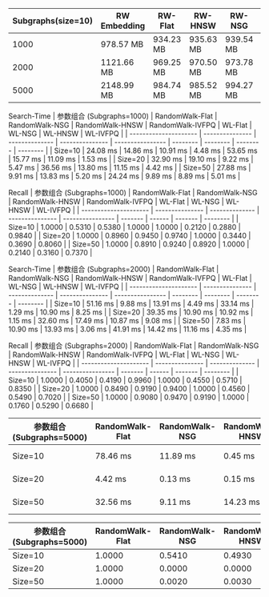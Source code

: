 | Subgraphs(size=10) | RW Embedding | RW-Flat | RW-HNSW | RW-NSG | RW-IVFPQ | WL Embedding | WL-Flat | WL-HNSW | WL-NSG | WL-IVFPQ |
|----------------|----------------------|-----------------|-----------------|---------------|-----------------|--------------|---------|---------|--------|---------|
| 1000           | 978.57 MB            | 934.23 MB       | 935.63 MB       | 939.54 MB     | 948.13 MB       | 1011.38 MB   | 1002.30 MB | 1002.30 MB | 1002.46 MB | 1004.96 MB |
| 2000           | 1121.66 MB           | 969.25 MB       | 970.50 MB       | 973.78 MB     | 974.25 MB       | 1167.21 MB   | 974.34 MB | 974.34 MB | 976.38 MB | 976.38 MB |
| 5000           | 2148.99 MB           | 984.74 MB       | 985.52 MB       | 994.27 MB     | 1033.34 MB      | 2491.96 MB   | 1021.43 MB | 1021.43 MB | 1025.18 MB | 1025.18 MB |






Search-Time
| 参数组合 (Subgraphs=1000) | RandomWalk-Flat | RandomWalk-NSG | RandomWalk-HNSW | RandomWalk-IVFPQ | WL-Flat  | WL-NSG   | WL-HNSW  | WL-IVFPQ |
| --------------------- | --------------- | -------------- | --------------- | ---------------- | -------- | -------- | -------- | -------- |
| Size=10               | 24.08 ms        | 14.86 ms       | 10.91 ms        | 4.48 ms          | 53.65 ms | 15.77 ms | 11.09 ms | 1.53 ms  |
| Size=20               | 32.90 ms        | 19.10 ms       | 9.22 ms         | 5.47 ms          | 36.56 ms | 13.80 ms | 11.15 ms | 4.42 ms  |
| Size=50               | 27.88 ms        | 9.91 ms        | 13.83 ms        | 5.20 ms          | 24.24 ms | 9.89 ms  | 8.89 ms  | 5.01 ms  |


Recall
| 参数组合 (Subgraphs=1000) | RandomWalk-Flat | RandomWalk-NSG | RandomWalk-HNSW | RandomWalk-IVFPQ | WL-Flat | WL-NSG | WL-HNSW | WL-IVFPQ |
| --------------------- | --------------- | -------------- | --------------- | ---------------- | ------- | ------ | ------- | -------- |
| Size=10               | 1.0000          | 0.5310         | 0.5380          | 1.0000           | 1.0000  | 0.2120 | 0.2880  | 0.9840   |
| Size=20               | 1.0000          | 0.8960         | 0.9450          | 0.9740           | 1.0000  | 0.3440 | 0.3690  | 0.8060   |
| Size=50               | 1.0000          | 0.8910         | 0.9240          | 0.8920           | 1.0000  | 0.2140 | 0.3160  | 0.7370   |


Search-Time
| 参数组合 (Subgraphs=2000) | RandomWalk-Flat | RandomWalk-NSG | RandomWalk-HNSW | RandomWalk-IVFPQ | WL-Flat  | WL-NSG   | WL-HNSW  | WL-IVFPQ |
| --------------------- | --------------- | -------------- | --------------- | ---------------- | -------- | -------- | -------- | -------- |
| Size=10               | 51.16 ms        | 9.88 ms        | 13.91 ms        | 4.49 ms          | 33.14 ms | 1.29 ms  | 10.90 ms | 8.25 ms  |
| Size=20               | 39.35 ms        | 10.90 ms       | 10.92 ms        | 1.15 ms          | 32.60 ms | 17.49 ms | 10.87 ms | 9.08 ms  |
| Size=50               | 7.83 ms         | 10.90 ms       | 13.93 ms        | 3.06 ms          | 41.91 ms | 14.42 ms | 11.16 ms | 4.35 ms  |

Recall
| 参数组合 (Subgraphs=2000) | RandomWalk-Flat | RandomWalk-NSG | RandomWalk-HNSW | RandomWalk-IVFPQ | WL-Flat | WL-NSG | WL-HNSW | WL-IVFPQ |
| --------------------- | --------------- | -------------- | --------------- | ---------------- | ------- | ------ | ------- | -------- |
| Size=10               | 1.0000          | 0.4050         | 0.4190          | 0.9960           | 1.0000  | 0.4550 | 0.5710  | 0.8350   |
| Size=20               | 1.0000          | 0.8490         | 0.9190          | 0.9400           | 1.0000  | 0.4560 | 0.5490  | 0.7020   |
| Size=50               | 1.0000          | 0.9080         | 0.9470          | 0.9190           | 1.0000  | 0.1760 | 0.5290  | 0.6680   |

| 参数组合 (Subgraphs=5000) | RandomWalk-Flat | RandomWalk-NSG | RandomWalk-HNSW | RandomWalk-IVFPQ | WL-Flat | WL-NSG | WL-HNSW | WL-IVFPQ |
| --------------------- | --------------- | -------------- | --------------- | ---------------- | ------- | ------ | ------- | -------- |
| Size=10               | 78.46 ms          | 11.89 ms         | 0.45 ms          | 5.43 ms           | 9.23 ms  | 0.62 ms | 1.47 ms  | 10.76 ms   |
| Size=20               | 4.42 ms          | 0.13 ms         | 0.15 ms          | 4.28 ms           | 6.82 ms  | 11.98 ms | 0.36 ms  | 3.82 ms   |
| Size=50               | 32.56 ms          | 9.11 ms         | 14.23 ms          | 12.02 ms           | 69.97 ms  | 10.94 ms | 0.92 ms  | 5.26 ms   |

| 参数组合 (Subgraphs=5000) | RandomWalk-Flat | RandomWalk-NSG | RandomWalk-HNSW | RandomWalk-IVFPQ | WL-Flat | WL-NSG | WL-HNSW | WL-IVFPQ |
| --------------------- | --------------- | -------------- | --------------- | ---------------- | ------- | ------ | ------- | -------- |
| Size=10               | 1.0000          | 0.5410         | 0.4930          | 0.7910           | 1.0000  | 0.5220 | 0.6940  | 0.6110   |
| Size=20               | 1.0000          | 0.0000         | 0.0000          | 0.7120           | 1.0000  | 0.6190 | 0.7810  | 0.5860   |
| Size=50               | 1.0000          | 0.0020         | 0.0030          | 0.9920           | 1.0000  | 0.6340 | 0.6260  | 0.6170   |
